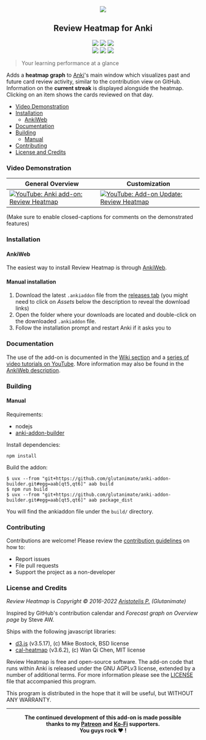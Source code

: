 <p align="center"><img src="https://github.com/glutanimate/review-heatmap/raw/main/screenshots/0.7.0_regular_year.png"></p>

<h2 align="center">Review Heatmap for Anki</h2>

<p align="center">
<a title="Latest (pre-)release" href="https://github.com/glutanimate/review-heatmap/releases"><img src ="https://img.shields.io/github/release-pre/glutanimate/review-heatmap.svg?colorB=brightgreen"></a>
<a title="License: GNU AGPLv3" href="https://github.com/glutanimate/review-heatmap/blob/main/LICENSE"><img  src="https://img.shields.io/badge/license-GNU AGPLv3-green.svg"></a>
<a title="Rate on AnkiWeb" href="https://ankiweb.net/shared/info/1771074083"><img src="https://glutanimate.com/logos/ankiweb-rate.svg"></a>
<br>
<a title="Buy me a coffee :)" href="https://ko-fi.com/X8X0L4YV"><img src="https://img.shields.io/badge/ko--fi-contribute-%23579ebd.svg"></a>
<a title="Support me on Patreon :D" href="https://www.patreon.com/bePatron?u=7522179"><img src="https://img.shields.io/badge/patreon-support-%23f96854.svg"></a>
<a title="Follow me on Twitter" href="https://twitter.com/intent/user?screen_name=glutanimate"><img src="https://img.shields.io/twitter/follow/glutanimate.svg"></a>
</p>

> Your learning performance at a glance

Adds a **heatmap graph** to [Anki](https://apps.ankiweb.net/)'s main window which visualizes past and future card review activity, similar to the contribution view on GitHub. Information on the **current streak** is displayed alongside the heatmap. Clicking on an item shows the cards reviewed on that day.

<!-- MarkdownTOC -->

- [Video Demonstration](#video-demonstration)
- [Installation](#installation)
  - [AnkiWeb](#ankiweb)
- [Documentation](#documentation)
- [Building](#building)
  - [Manual](#manual)
- [Contributing](#contributing)
- [License and Credits](#license-and-credits)

<!-- /MarkdownTOC -->

### Video Demonstration

| General Overview                                                                                                          | Customization                                                                                                               |
| ------------------------------------------------------------------------------------------------------------------------- | --------------------------------------------------------------------------------------------------------------------------- |
| [![YouTube: Anki add-on: Review Heatmap](https://i.ytimg.com/vi/3Hk5TYdvKnM/mqdefault.jpg)](https://youtu.be/3Hk5TYdvKnM) | [![YouTube: Add-on Update: Review Heatmap](https://i.ytimg.com/vi/2u8p0N47eUg/mqdefault.jpg)](https://youtu.be/2u8p0N47eUg) |

(Make sure to enable closed-captions for comments on the demonstrated features)

### Installation

#### AnkiWeb

The easiest way to install Review Heatmap is through [AnkiWeb](https://ankiweb.net/shared/info/1771074083).

#### Manual installation <!-- omit in toc -->

1. Download the latest `.ankiaddon` file from the [releases tab](https://github.com/glutanimate/review-heatmap/releases) (you might need to click on *Assets* below the description to reveal the download links)
2. Open the folder where your downloads are located and double-click on the downloaded `.ankiaddon` file.
3. Follow the installation prompt and restart Anki if it asks you to

### Documentation

The use of the add-on is documented in the [Wiki section](https://github.com/Glutanimate/review-heatmap/wiki) and a [series of video tutorials on YouTube](https://www.youtube.com/playlist?list=PL3MozITKTz5Y9owI163AJMYqKwhFrTKcT). More information may also be found in the [AnkiWeb description](docs/description.md).

### Building

#### Manual

Requirements:

- nodejs
- [anki-addon-builder](https://github.com/glutanimate/anki-addon-builder)

Install dependencies:

```shellSession
npm install
```

Build the addon:

```shellSession
$ uvx --from "git+https://github.com/glutanimate/anki-addon-builder.git#egg=aab[qt5,qt6]" aab build
$ npm run build
$ uvx --from "git+https://github.com/glutanimate/anki-addon-builder.git#egg=aab[qt5,qt6]" aab package_dist
```

You will find the ankiaddon file under the `build/` directory.

### Contributing

Contributions are welcome! Please review the [contribution guidelines](./CONTRIBUTING.md) on how to:

- Report issues
- File pull requests
- Support the project as a non-developer

### License and Credits

*Review Heatmap* is *Copyright © 2016-2022 [Aristotelis P.](https://glutanimate.com/) (Glutanimate)*

Inspired by GitHub's contribution calendar and *Forecast graph on Overview page* by Steve AW.

Ships with the following javascript libraries:

- [d3.js](https://d3js.org/) (v3.5.17), (c) Mike Bostock, BSD license
- [cal-heatmap](https://cal-heatmap.com/) (v3.6.2), (c) Wan Qi Chen, MIT license

Review Heatmap is free and open-source software. The add-on code that runs within Anki is released under the GNU AGPLv3 license, extended by a number of additional terms. For more information please see the [LICENSE](https://github.com/glutanimate/review-heatmap/blob/main/LICENSE) file that accompanied this program.

This program is distributed in the hope that it will be useful, but WITHOUT ANY WARRANTY.

----

<b>
<div align="center">The continued development of this add-on is made possible <br>thanks to my <a href="https://www.patreon.com/glutanimate">Patreon</a> and <a href="https://ko-fi.com/X8X0L4YV">Ko-Fi</a> supporters.
<br>You guys rock ❤️ !</div>
</b>